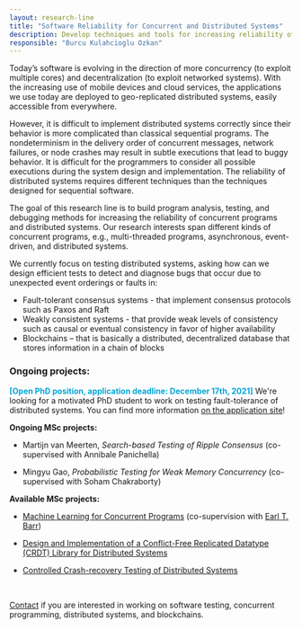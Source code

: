 ```yaml
---
layout: research-line
title: "Software Reliability for Concurrent and Distributed Systems"
description: Develop techniques and tools for increasing reliability of concurrent and distributed systems.
responsible: "Burcu Kulahcioglu Ozkan"
---
```


Today’s software is evolving in the direction of more concurrency (to exploit multiple cores) and decentralization (to exploit networked systems). With the increasing use of mobile devices and cloud services, the applications we use today are deployed to geo-replicated distributed systems, easily accessible from everywhere.

However, it is difficult to implement distributed systems correctly since their behavior is more complicated than classical sequential programs. The nondeterminism in the delivery order of concurrent messages, network failures, or node crashes may result in subtle executions that lead to buggy behavior. It is difficult for the programmers to consider all possible executions during the system design and implementation. The reliability of distributed systems requires different techniques than the techniques designed for sequential software. 

The goal of this research line is to build program analysis, testing, and debugging methods for increasing the reliability of concurrent programs and distributed systems. Our research interests span different kinds of concurrent programs, e.g., multi-threaded programs, asynchronous, event-driven, and distributed systems. 

We currently focus on testing distributed systems, asking how can we design efficient tests to detect and diagnose bugs that occur due to unexpected event orderings or  faults in:

* Fault-tolerant consensus systems - that implement consensus protocols such as Paxos and Raft
* Weakly consistent systems - that provide weak levels of consistency such as causal or eventual consistency in favor of higher availability
* Blockchains – that is basically a distributed, decentralized database that stores information in a chain of blocks 


### Ongoing projects:

<span style="color:#00A6D6">**[Open PhD position, application deadline: December 17th, 2021]**</span> We're looking for a motivated PhD student to work on testing fault-tolerance of distributed systems. 
You can find more information [on the application site](https://www.tudelft.nl/over-tu-delft/werken-bij-tu-delft/vacatures/details?jobId=4663)! 

**Ongoing MSc projects:** 

- Martijn van Meerten, *Search-based Testing of Ripple Consensus* (co-supervised with Annibale Panichella)

- Mingyu Gao, *Probabilistic Testing for Weak Memory Concurrency* (co-supervised with Soham Chakraborty)

**Available MSc projects:** 

- [Machine Learning for Concurrent Programs](https://projectforum.tudelft.nl/admin/thesis_projects/206) (co-supervision with [Earl T. Barr](https://earlbarr.com/))

<!--- [Probabilistic Testing for Weak Memory Concurrency](https://pl.ewi.tudelft.nl/master-projects/master/2021/06/07/Probabilistic-Testing-Weak-Memory-Concurrency/) (co-supervised with [Soham Chakraborty](https://www.st.ewi.tudelft.nl/sschakraborty/))-->

- [Design and Implementation of a Conflict-Free Replicated Datatype (CRDT) Library for Distributed Systems](https://projectforum.tudelft.nl/admin/thesis_projects/157)

- [Controlled Crash-recovery Testing of Distributed Systems](https://projectforum.tudelft.nl/admin/thesis_projects/161)


&nbsp;

[Contact](mailto:b.ozkan@tudelft.nl) if you are interested in working on software testing, concurrent programming, distributed systems, and blockchains.

<!--
The research is related to the work in the [CI4SE]({% link _researchlines/ci4se.md %}), [Software Engineering for Fintech](https://se.ewi.tudelft.nl/research-lines/se-for-fintech/), and [Software Quality](https://se.ewi.tudelft.nl/research-lines/software-quality/) research lines. -->


